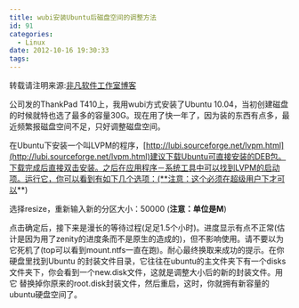 ```yaml
---
title: wubi安装Ubuntu后磁盘空间的调整方法
id: 91
categories:
  - Linux
date: 2012-10-16 19:30:33
tags:
---
```


转载请注明来源:[非凡软件工作室博客](http://blog.feifansoft.tk/ "非凡软件工作室博客")

公司发的ThankPad T410上，我用wubi方式安装了Ubuntu 10.04，当初创建磁盘的时候就特也选了最多的容量30G。现在用了快一年了，因为装的东西有点多，最近频繁报磁盘空间不足，只好调整磁盘空间。

在Ubuntu下安装一个叫LVPM的程序，[http://lubi.sourceforge.net/lvpm.html](http://lubi.sourceforge.net/lvpm.html)建议下载Ubuntu可直接安装的DEB包。下载完成后直接双击安装。之后在应用程序－系统工具中可以找到LVPM的启动项。运行它，你可以看到有如下几个选项：(**注意：这个必须在超级用户下才可以**)

选择resize，重新输入新的分区大小：50000 (**注意：单位是M**)

点击确定后，接下来是漫长的等待过程(足足1.5个小时)。进度显示有点不正常(估计是因为用了zenity的进度条而不是原生的造成的)，但不影响使用。请不要以为它死机了(top可以看到mount.ntfs一直在跑)。耐心最终换取来成功的提示。在你硬盘里找到Ubuntu  的封装文件目录，它往往在ubuntu的主文件夹下有一个disks文件夹下，你会看到一个new.disk文件，这就是调整大小后的新的封装文件。用它  替换掉你原来的root.disk封装文件，然后重启，这时，你就拥有新容量的ubuntu硬盘空间了。